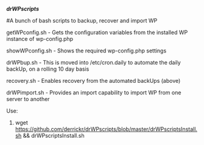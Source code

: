 **_drWPscripts_**

#A bunch of bash scripts to backup, recover and import WP  
  
getWPconfig.sh - Gets the configuration variables from the installed WP instance of wp-config.php  
  
showWPconfig.sh - Shows the required wp-config.php settings  
  
drWPbup.sh - This is moved into /etc/cron.daily to automate the daily backUp, on a rolling 10 day basis  
  
recovery.sh - Enables recovery from the automated backUps (above)  
  
drWPimport.sh - Provides an import capability to import WP from one server to another  
  
  
Use:
1. wget https://github.com/derrickr/drWPscripts/blob/master/drWPscriptsInstall.sh && drWPscriptsInstall.sh
